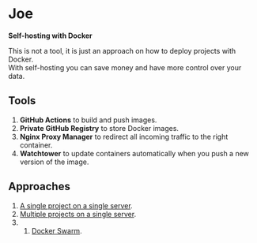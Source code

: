 # Joe

**Self-hosting with Docker**

This is not a tool, it is just an approach on how to deploy projects with Docker.   
With self-hosting you can save money and have more control over your data.

## Tools

1. **GitHub Actions** to build and push images. 
1. **Private GitHub Registry** to store Docker images.
1. **Nginx Proxy Manager** to redirect all incoming traffic to the right container.
1. **Watchtower** to update containers automatically when you push a new version of the image.

## Approaches

1. [A single project on a single server](single/README.md).
1. [Multiple projects on a single server](multiple/README.md).
2. 1. [Docker Swarm](swarm/README.md).
